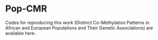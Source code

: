 # Pop-CMR
Codes for reproducing this work (Distinct Co-Methylation Patterns in African and European Populations and Their Genetic Associations) are available here.
